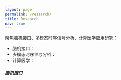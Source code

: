 ```yaml
---
layout: page
permalink: /research/
title: Research
nav: true
---
```



聚焦脑机接口、多模态时序信号分析、计算医学应用研究：
- 脑机接口：
- 多模态时序信号分析：
- 计算医学：

##### 脑机接口
